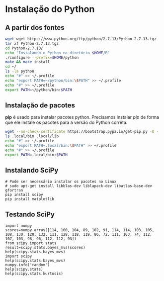 # Instalação do Python

## A partir dos fontes

```bash
wget wget https://www.python.org/ftp/python/2.7.13/Python-2.7.13.tgz
tar xf Python-2.7.13.tgz
cd Python-2.7.13/
echo "Instalando o Python no diretório $HOME/R"
./configure --prefix=$HOME/python
make && make install
cd ~/
ls -la python
echo "#" >> ~/.profile
echo "export PATH=~/python/bin:\$PATH" >> ~/.profile
echo "#" >> ~/.profile
export PATH=~/python/bin:$PATH
```

## Instalação de pacotes

**pip** é usado para instalar pacotes python. Precisamos instalar _pip_ de forma que ele instale os pacotes para a versão do Python correta.

```bash
wget --no-check-certificate https://bootstrap.pypa.io/get-pip.py -O - | python - --user
ls .local/bin .local/lib
echo "#" >> ~/.profile
echo "export PATH=.local/bin:\$PATH" >> ~/.profile
echo "#" >> ~/.profile
export PATH=.local/bin:$PATH
```

## Instalando SciPy

```
# Pode ser necessário instalar os pacotes no Linux
# sudo apt-get install libblas-dev liblapack-dev libatlas-base-dev gfortran
pip install scipy
pip install matplotlib
```

## Testando SciPy

```
import numpy
scores=numpy.array([114, 100, 104, 89, 102, 91, 114, 114, 103, 105, 108, 130, 120, 132, 111, 128, 118, 119, 86, 72, 111, 103, 74, 112, 107, 103, 98, 96, 112, 112, 93])
from scipy import stats
result=scipy.stats.bayes_mvs(scores)
help(scipy.stats.bayes_mvs)
import scipy
help(scipy.stats.bayes_mvs)
numpy.info('random')
help(scipy.stats)
help(scipy.stats.kurtosis)

```

